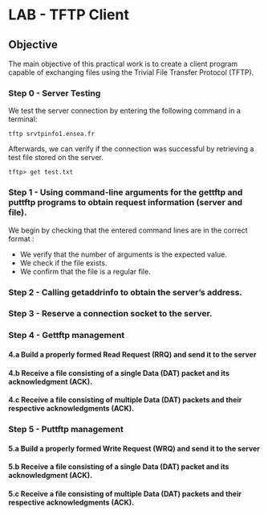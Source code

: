 # LAB - TFTP Client

## Objective

The main objective of this practical work is to create a client program capable of exchanging files using the Trivial File Transfer
Protocol (TFTP).

### Step 0 - Server Testing

We test the server connection by entering the following command in a terminal: 

```shell
tftp srvtpinfo1.ensea.fr
``` 

Afterwards, we can verify if the connection was successful by retrieving a test file stored on the server.
```shell
tftp> get test.txt
```

### Step 1 - Using command-line arguments for the gettftp and puttftp programs to obtain request information (server and file).

We begin by checking that the entered command lines are in the correct format : 

* We verify that the number of arguments is the expected value.
* We check if the file exists.
* We confirm that the file is a regular file.

### Step 2 - Calling getaddrinfo to obtain the server’s address.



### Step 3 - Reserve a connection socket to the server.


### Step 4 - Gettftp management


#### 4.a Build a properly formed Read Request (RRQ) and send it to the server


#### 4.b Receive a file consisting of a single Data (DAT) packet and its acknowledgment (ACK).


#### 4.c Receive a file consisting of multiple Data (DAT) packets and their respective acknowledgments (ACK).


### Step 5 - Puttftp management


#### 5.a Build a properly formed Write Request (WRQ) and send it to the server


#### 5.b Receive a file consisting of a single Data (DAT) packet and its acknowledgment (ACK).


#### 5.c Receive a file consisting of multiple Data (DAT) packets and their respective acknowledgments (ACK).